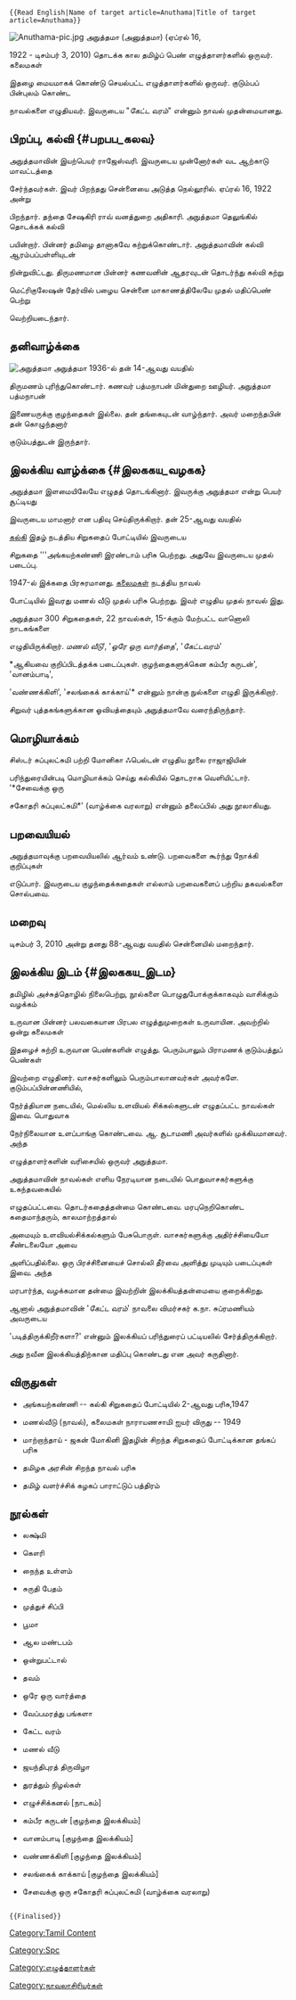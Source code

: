 ```{=mediawiki}
{{Read English|Name of target article=Anuthama|Title of target article=Anuthama}}
```
![](Anuthama-pic.jpg "Anuthama-pic.jpg") அநுத்தமா (அனுத்தமா) (ஏப்ரல் 16,
1922 - டிசம்பர் 3, 2010) தொடக்க கால தமிழ்ப் பெண் எழுத்தாளர்களில் ஒருவர். கலைமகள்
இதழை மையமாகக் கொண்டு செயல்பட்ட எழுத்தாளர்களில் ஒருவர். குடும்பப் பின்புலம் கொண்ட
நாவல்களை எழுதியவர். இவருடைய \"*கேட்ட வரம்*\" என்னும் நாவல் முதன்மையானது.

## பிறப்பு, கல்வி {#பறபப_கலவ}

அநுத்தமாவின் இயற்பெயர் ராஜேஸ்வரி. இவருடைய முன்னோர்கள் வட ஆற்காடு மாவட்டத்தை
சேர்ந்தவர்கள். இவர் பிறந்தது சென்னையை அடுத்த நெல்லூரில். ஏப்ரல் 16, 1922 அன்று
பிறந்தார். தந்தை சேஷகிரி ராவ் வனத்துறை அதிகாரி. அநுத்தமா தெலுங்கில் தொடக்கக் கல்வி
பயின்றார். பின்னர் தமிழை தானாகவே கற்றுக்கொண்டார். அநுத்தமாவின் கல்வி ஆரம்பப்பள்ளியுடன்
நின்றுவிட்டது. திருமணமான பின்னர் கணவனின் ஆதரவுடன் தொடர்ந்து கல்வி கற்று
மெட்ரிகுலேஷன் தேர்வில் பழைய சென்னை மாகாணத்திலேயே முதல் மதிப்பெண் பெற்று
வெற்றியடைந்தார்.

## தனிவாழ்க்கை

![அநுத்தமா](Anuththama.jpg "அநுத்தமா") அநுத்தமா 1936-ல் தன் 14-ஆவது வயதில்
திருமணம் புரிந்துகொண்டார். கணவர் பத்மநாபன் மின்துறை ஊழியர். அநுத்தமா பத்மநாபன்
இணையருக்கு குழந்தைகள் இல்லை. தன் தங்கையுடன் வாழ்ந்தார். அவர் மறைந்தபின் தன் கொழுந்தனார்
குடும்பத்துடன் இருந்தார்.

## இலக்கிய வாழ்க்கை {#இலககய_வழகக}

அநுத்தமா இளமையிலேயே எழுதத் தொடங்கினார். இவருக்கு அநுத்தமா என்று பெயர் சூட்டியது
இவருடைய மாமனார் என பதிவு செய்திருக்கிறார். தன் 25-ஆவது வயதில்
[கல்கி](கல்கி_(எழுத்தாளர்) "wikilink") இதழ் நடத்திய சிறுகதைப் போட்டியில் இவருடைய
சிறுகதை \'\'\'அங்கயற்கண்ணி இரண்டாம் பரிசு பெற்றது. அதுவே இவருடைய முதல் படைப்பு.
1947-ல் இக்கதை பிரசுரமானது. [கலைமகள்](கலைமகள் "wikilink") நடத்திய நாவல்
போட்டியில் இவரது மணல் வீடு முதல் பரிசு பெற்றது. இவர் எழுதிய முதல் நாவல் இது.

அநுத்தமா 300 சிறுகதைகள், 22 நாவல்கள், 15-க்கும் மேற்பட்ட வானொலி நாடகங்களை
எழுதியிருக்கிறார். *மணல் வீடு*\', \'*ஒரே ஒரு வார்த்தை*\', \'*கேட்டவரம்\'*
*ஆகியவை குறிப்பிடத்தக்க படைப்புகள். குழந்தைகளுக்கென கம்பீர கருடன்', \'வானம்பாடி',
\'வண்ணக்கிளி', \'சலங்கைக் காக்காய்'* என்னும் நான்கு நுல்களை எழுதி இருக்கிறார்.
சிறுவர் புத்தகங்களுக்கான ஓவியத்தையும் அநுத்தமாவே வரைந்திருந்தார்.

## மொழியாக்கம்

சிஸ்டர் சுப்புலட்சுமி பற்றி மோனிகா ஃபெல்டன் எழுதிய நூலை ராஜாஜியின்
பரிந்துரையின்படி மொழியாக்கம் செய்து கல்கியில் தொடராக வெளியிட்டார். \'*சேவைக்கு ஒரு
சகோதரி சுப்புலட்சுமி*\' (வாழ்க்கை வரலாறு) என்னும் தலைப்பில் அது நூலாகியது.

## பறவையியல்

அநுத்தமாவுக்கு பறவையியலில் ஆர்வம் உண்டு. பறவைகளை கூர்ந்து நோக்கி குறிப்புகள்
எடுப்பார். இவருடைய குழந்தைக்கதைகள் எல்லாம் பறவைகளைப் பற்றிய தகவல்களை சொல்பவை.

## மறைவு

டிசம்பர் 3, 2010 அன்று தனது 88-ஆவது வயதில் சென்னையில் மறைந்தார்.

## இலக்கிய இடம் {#இலககய_இடம}

தமிழில் அச்சுத்தொழில் நிலைபெற்று, நூல்களை பொழுதுபோக்குக்காகவும் வாசிக்கும் வழக்கம்
உருவான பின்னர் பலவகையான பிரபல எழுத்துமுறைகள் உருவாயின. அவற்றில் ஒன்று கலைமகள்
இதழைச் சுற்றி உருவான பெண்களின் எழுத்து. பெரும்பாலும் பிராமணக் குடும்பத்துப் பெண்கள்
இவற்றை எழுதினர். வாசகர்களிலும் பெரும்பாலானவர்கள் அவர்களே. குடும்பப்பின்னணியில்,
நேர்த்தியான நடையில், மெல்லிய உளவியல் சிக்கல்களுடன் எழுதப்பட்ட நாவல்கள் இவை. பொதுவாக
நேர்நிலையான உளப்பாங்கு கொண்டவை. ஆ. சூடாமணி அவர்களில் முக்கியமானவர். அந்த
எழுத்தாளர்களின் வரிசையில் ஒருவர் அநுத்தமா.

அநுத்தமாவின் நாவல்கள் எளிய நேரடியான நடையில் பொதுவாசகர்களுக்கு உகந்தவகையில்
எழுதப்பட்டவை. தொடர்கதைத்தன்மை கொண்டவை. மரபுநெறிகொண்ட கதைமாந்தரும், காலமாற்றத்தால்
அமையும் உளவியல்சிக்கல்களும் பேசுபொருள். வாசகர்களுக்கு அதிர்ச்சியையோ சீண்டலையோ அவை
அளிப்பதில்லை. ஒரு பிரச்சினையைச் சொல்லி தீர்வை அளித்து முடியும் படைப்புகள் இவை. அந்த
மரபார்ந்த, வழக்கமான தன்மை இவற்றின் இலக்கியத்தன்மையை குறைக்கிறது.

ஆனால் அநுத்தமாவின் \'*கேட்ட வரம்*\' நாவலை விமர்சகர் க.நா. சுப்ரமணியம் அவருடைய
\'படித்திருக்கிறீர்களா?\' என்னும் இலக்கியப் பரிந்துரைப் பட்டியலில் சேர்த்திருக்கிறார்.
அது நவீன இலக்கியத்திற்கான மதிப்பு கொண்டது என அவர் கருதினார்.

## விருதுகள்

-   அங்கயற்கண்ணி -- கல்கி சிறுகதைப் போட்டியில் 2-ஆவது பரிசு,1947
-   மணல்வீடு (நாவல்), கலைமகள் நாராயணசாமி ஐயர் விருது -- 1949
-   மாற்றாந்தாய் - ஜகன் மோகினி இதழின் சிறந்த சிறுகதைப் போட்டிக்கான தங்கப் பரிசு
-   தமிழக அரசின் சிறந்த நாவல் பரிசு
-   தமிழ் வளர்ச்சிக் கழகப் பாராட்டுப் பத்திரம்

## நூல்கள்

-   லக்ஷ்மி
-   கௌரி
-   நைந்த உள்ளம்
-   சுருதி பேதம்
-   முத்துச் சிப்பி
-   பூமா
-   ஆல மண்டபம்
-   ஒன்றுபட்டால்
-   தவம்
-   ஒரே ஒரு வார்த்தை
-   வேப்பமரத்து பங்களா
-   கேட்ட வரம்
-   மணல் வீடு
-   ஜயந்திபுரத் திருவிழா
-   துரத்தும் நிழல்கள்
-   எழுச்சிக்கனல் \[நாடகம்\]
-   கம்பீர கருடன் \[குழந்தை இலக்கியம்\]
-   வானம்பாடி \[குழந்தை இலக்கியம்\]
-   வண்ணக்கிளி \[குழந்தை இலக்கியம்\]
-   சலங்கைக் காக்காய் \[குழந்தை இலக்கியம்\]
-   சேவைக்கு ஒரு சகோதரி சுப்புலட்சுமி (வாழ்க்கை வரலாறு)

```{=mediawiki}
{{Finalised}}
```
[Category:Tamil Content](Category:Tamil_Content "wikilink")
[Category:Spc](Category:Spc "wikilink")
[Category:எழுத்தாளர்கள்](Category:எழுத்தாளர்கள் "wikilink")
[Category:நாவலாசிரியர்கள்](Category:நாவலாசிரியர்கள் "wikilink")
